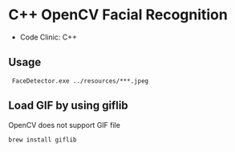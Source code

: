 # C++ OpenCV Facial Recognition
- Code Clinic: C++


## Usage
```
 FaceDetector.exe ../resources/***.jpeg
```

## Load GIF by using giflib
OpenCV does not support GIF file
```
brew install giflib
```

##